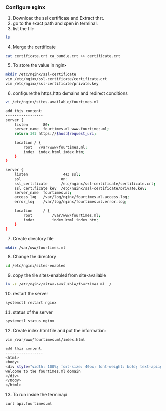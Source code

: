 ### Configure nginx

1. Download the ssl certificate and Extract that.
2. go to the exact path and open in terminal.
3. list the file

```bash
ls
```

4. Merge the certificate

```bash
cat certificate.crt ca_bundle.crt >> certificate.crt
```

5. To store the value in nginx

```bash
mkdir /etc/nginx/ssl-certificate
vim /etc/nginx/ssl-certificate/certificate.crt
vim /etc/nginx/ssl-certificate/private.key
```

6. configure the https,http domains and redirect conditions

```bash
vi /etc/nginx/sites-available/fourtimes.ml

add this content:
-----------------
server {
    listen       80;
    server_name  fourtimes.ml www.fourtimes.ml;
    return 301 https://$host$request_uri;

    location / {
        root   /var/www/fourtimes.ml;
        index  index.html index.htm;
    }
}

server {
    listen                443 ssl;
    ssl                  on;
    ssl_certificate      /etc/nginx/ssl-certificate/certificate.crt;
    ssl_certificate_key  /etc/nginx/ssl-certificate/private.key;
    server_name  fourtimes.ml;
    access_log   /var/log/nginx/fourtimes.ml.access.log;
    error_log    /var/log/nginx/fourtimes.ml.error.log;

    location     / {
        root         /var/www/fourtimes.ml;
        index        index.html index.htm;
    }
}
```

7. Create directory file

```bash
mkdir /var/www/fourtimes.ml
```

8. Change the directory

```bash
cd /etc/nginx/sites-enabled
```

9. copy the file sites-enabled from site-available

```bash
ln -s /etc/nginx/sites-available/fourtimes.ml ./
```


10. restart the server

```bash
systemctl restart nginx
```


11. status of the server
```bash
systemctl status nginx
```

12. Create index.html file and put the information:


```bash
vim /var/www/fourtimes.ml/index.html

add this content:
-----------------
<html>
<body>
<div style="width: 100%; font-size: 40px; font-weight: bold; text-apiign: center;">
welcome to the fourtimes.ml domain
</div>
</body>
</html>
```


13. To run inside the terminapi

```bash
curl api.fourtimes.ml
```
